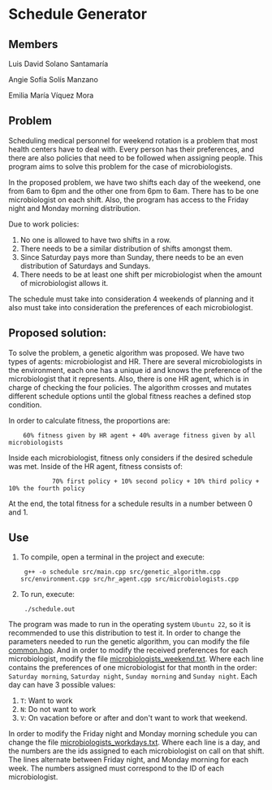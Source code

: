 # Schedule Generator

## Members
Luis David Solano Santamaría

Angie Sofía Solís Manzano

Emilia María Víquez Mora

## Problem

Scheduling medical personnel for weekend rotation is a problem that most health centers have to deal with. Every person has their preferences, and there are also policies that need to be followed when assigning people. This program aims to solve this problem for the case of microbiologists.

In the proposed problem, we have two shifts each day of the weekend, one from 6am to 6pm and the other one from 6pm to 6am. There has to be one microbiologist on each shift. Also, the program has access to the Friday night and Monday morning distribution.

Due to work policies:
1. No one is allowed to have two shifts in a row. 
2. There needs to be a similar distribution of shifts amongst them.
3. Since Saturday pays more than Sunday, there needs to be an even distribution of Saturdays and Sundays.
4. There needs to be at least one shift per microbiologist when the amount of microbiologist allows it.

The schedule must take into consideration 4 weekends of planning and it also must take into consideration the preferences of each microbiologist.

## Proposed solution:

To solve the problem, a genetic algorithm was proposed. We have two types of agents: microbiologist and HR. There are several microbiologists in the environment, each one has a unique id and knows the preference of the microbiologist that it represents. Also, there is one HR agent, which is in charge of checking the four policies. The algorithm crosses and mutates different schedule options until the global fitness reaches a defined stop condition. 

In order to calculate fitness, the proportions are: 

        60% fitness given by HR agent + 40% average fitness given by all microbiologists

Inside each microbiologist, fitness only considers if the desired schedule was met. Inside of the HR agent, fitness consists of:

                70% first policy + 10% second policy + 10% third policy + 10% the fourth policy

At the end, the total fitness for a schedule results in a number between 0 and 1. 

## Use

1. To compile, open a terminal in the project and execute:

        g++ -o schedule src/main.cpp src/genetic_algorithm.cpp src/environment.cpp src/hr_agent.cpp src/microbiologists.cpp

2. To run, execute:

        ./schedule.out

The program was made to run in the operating system `Ubuntu 22`, so it is recommended to use this distribution to test it. In order to change the parameters needed to run the genetic algorithm, you can modify the file [common.hpp](./src/common.hpp). And in order to modify the received preferences for each microbiologist, modify the file [microbiologists_weekend.txt](./src/microbiologists_weekends.txt). Where each line contains the preferences of one microbiologist for that month in the order: `Saturday morning`, `Saturday night`, `Sunday morning` and `Sunday night`. Each day can have 3 possible values:

1. `T`: Want to work
2. `N`: Do not want to work
3. `V`: On vacation before or after and don't want to work that weekend.

In order to modify the Friday night and Monday morning schedule you can change the file [microbiologists_workdays.txt](./src/microbiologists_workdays.txt). Where each line is a day, and the numbers are the ids assigned to each microbiologist on call on that shift. The lines alternate between Friday night, and Monday morning for each week. The numbers assigned must correspond to the ID of each microbiologist.

